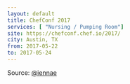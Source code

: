 ```yaml
---
layout: default
title: ChefConf 2017
services: [ "Nursing / Pumping Room"]
site: https://chefconf.chef.io/2017/
city: Austin, TX
from: 2017-05-22
to: 2017-05-24
---
```


Source: [@iennae](https://github.com/iennae)
